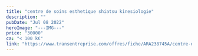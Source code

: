 ```yaml
---
title: "centre de soins esthetique shiatsu kinesiologie"
description: ""
pubDate: "Jul 08 2022"
heroImage: "---IMG---"
price: "30000"
ca: "< 100 k€"
link: "https://www.transentreprise.com/offres/fiche/ARA238745A/centre-de-soins-esthetique-shiatsu-kinesiologie/auvergne-rhone-alpes/haute-savoie/genevois-haut-savoyard"
---
```

